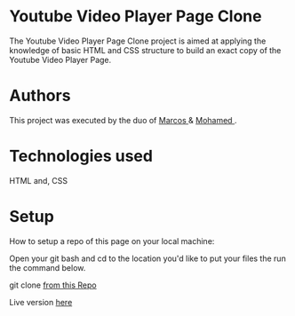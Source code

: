 <h1>Youtube Video Player Page Clone</h1>

The Youtube Video Player Page Clone project is aimed at applying the knowledge of basic HTML and CSS structure to build an exact copy of the Youtube Video Player Page.

<h1>Authors</h1>

This project was executed by the duo of <a href = "https://www.linkedin.com/in/marcos-medeiros-6a079a18a/"> Marcos </a> & <a href = "https://www.linkedin.com/in/mohamednaseramein/" > Mohamed </a>. 

<h1>Technologies used</h1>

HTML and, CSS

<h1>Setup</h1>

How to setup a repo of this page on your local machine:

Open your git bash and cd to the location you'd like to put your files the run the command below.

git clone <a href= "https://github.com/mohamednaser/Embedding-Images-and-Video.git"> from this Repo </a> 

Live version <a href="https://mohamednaser.github.io/Embedding-Images-and-Video/"> here </a>